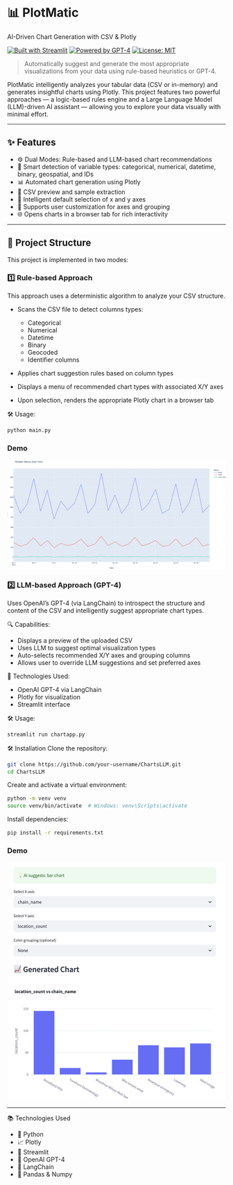 # 📊 PlotMatic 
AI-Driven Chart Generation with CSV & Plotly

[![Built with Streamlit](https://img.shields.io/badge/Built%20with-Streamlit-orange?logo=streamlit&style=flat-square)](https://streamlit.io/)
[![Powered by GPT-4](https://img.shields.io/badge/Powered%20by-GPT--4-blue?logo=openai&style=flat-square)](https://openai.com/)
[![License: MIT](https://img.shields.io/badge/License-MIT-green.svg)](LICENSE)

> Automatically suggest and generate the most appropriate visualizations from your data using rule-based heuristics or GPT-4.

PlotMatic intelligently analyzes your tabular data (CSV or in-memory) and generates insightful charts using Plotly. This project features two powerful approaches — a logic-based rules engine and a Large Language Model (LLM)-driven AI assistant — allowing you to explore your data visually with minimal effort.

---

## ✨ Features

- ⚙️ Dual Modes: Rule-based and LLM-based chart recommendations
- 🧠 Smart detection of variable types: categorical, numerical, datetime, binary, geospatial, and IDs
- 📊 Automated chart generation using Plotly
- 🧾 CSV preview and sample extraction
- 🎯 Intelligent default selection of x and y axes
- 🔄 Supports user customization for axes and grouping
- 🌐 Opens charts in a browser tab for rich interactivity

---

## 📁 Project Structure

This project is implemented in two modes:

### 1️⃣ Rule-based Approach

This approach uses a deterministic algorithm to analyze your CSV structure.

- Scans the CSV file to detect columns types:
  - Categorical
  - Numerical
  - Datetime
  - Binary
  - Geocoded
  - Identifier columns

- Applies chart suggestion rules based on column types
- Displays a menu of recommended chart types with associated X/Y axes
- Upon selection, renders the appropriate Plotly chart in a browser tab

🛠️ Usage:

```bash
python main.py
```

### Demo
![Alt text](images/chartsRules.gif)

### 2️⃣ LLM-based Approach (GPT-4)

Uses OpenAI’s GPT-4 (via LangChain) to introspect the structure and content of the CSV and intelligently suggest appropriate chart types.

🔍 Capabilities:

- Displays a preview of the uploaded CSV
- Uses LLM to suggest optimal visualization types
- Auto-selects recommended X/Y axes and grouping columns
- Allows user to override LLM suggestions and set preferred axes
  
🧠 Technologies Used:

- OpenAI GPT-4 via LangChain
- Plotly for visualization
- Streamlit interface

🛠️ Usage:

```bash
streamlit run chartapp.py
```

🛠️ Installation
Clone the repository:
```bash
git clone https://github.com/your-username/ChartsLLM.git
cd ChartsLLM
```

Create and activate a virtual environment:
```bash
python -m venv venv
source venv/bin/activate  # Windows: venv\Scripts\activate
```

Install dependencies:
```bash
pip install -r requirements.txt
```

### Demo
![Alt text](images/chartsLLM.gif)

---
📚 Technologies Used
- 🐍 Python
- 📈 Plotly
- 🎨 Streamlit
- 🤖 OpenAI GPT-4
- 🧩 LangChain
- 🧹 Pandas & Numpy
